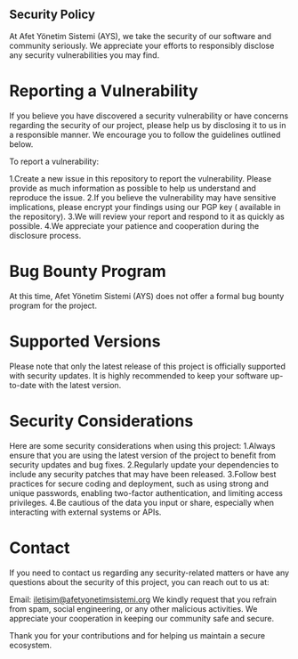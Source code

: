 ## Security Policy

At Afet Yönetim Sistemi (AYS), we take the security of our software and community seriously. We appreciate your efforts to responsibly disclose any security vulnerabilities you may find.

# Reporting a Vulnerability

If you believe you have discovered a security vulnerability or have concerns regarding the security of our project, please help us by disclosing it to us in a responsible manner. We encourage you to follow the guidelines outlined below.

To report a vulnerability:

1.Create a new issue in this repository to report the vulnerability. Please provide as much information as possible to help us understand and reproduce the issue.
2.If you believe the vulnerability may have sensitive implications, please encrypt your findings using our PGP key ( available in the repository).
3.We will review your report and respond to it as quickly as possible.
4.We appreciate your patience and cooperation during the disclosure process.

# Bug Bounty Program
At this time, Afet Yönetim Sistemi (AYS) does not offer a formal bug bounty program for the project.

# Supported Versions
Please note that only the latest release of this project is officially supported with security updates. It is highly recommended to keep your software up-to-date with the latest version.

# Security Considerations
Here are some security considerations when using this project:
1.Always ensure that you are using the latest version of the project to benefit from security updates and bug fixes.
2.Regularly update your dependencies to include any security patches that may have been released.
3.Follow best practices for secure coding and deployment, such as using strong and unique passwords, enabling two-factor authentication, and limiting access privileges.
4.Be cautious of the data you input or share, especially when interacting with external systems or APIs.

# Contact
If you need to contact us regarding any security-related matters or have any questions about the security of this project, you can reach out to us at:

Email: iletisim@afetyonetimsistemi.org
We kindly request that you refrain from spam, social engineering, or any other malicious activities. We appreciate your cooperation in keeping our community safe and secure.

Thank you for your contributions and for helping us maintain a secure ecosystem.
